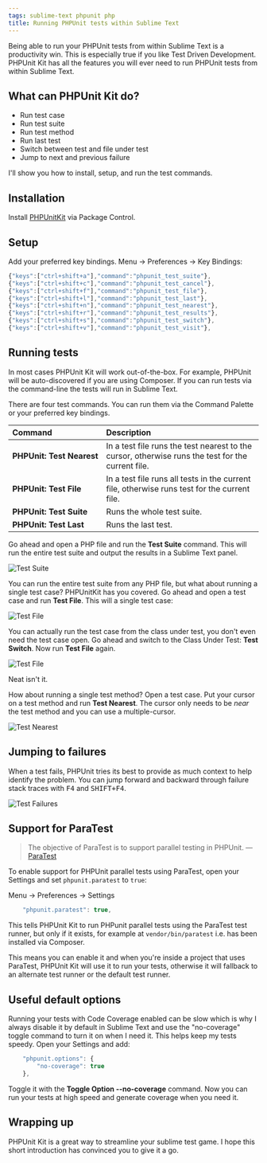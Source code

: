 ```yaml
---
tags: sublime-text phpunit php
title: Running PHPUnit tests within Sublime Text
---
```


Being able to run your PHPUnit tests from within Sublime Text is a productivity win. This is especially true if you like Test Driven Development. PHPUnit Kit has all the features you will ever need to run PHPUnit tests from within Sublime Text.

## What can PHPUnit Kit do?

* Run test case
* Run test suite
* Run test method
* Run last test
* Switch between test and file under test
* Jump to next and previous failure

I'll show you how to install, setup, and run the test commands.

## Installation

Install [PHPUnitKit](https://packagecontrol.io/packages/PHPUnitKit) via Package Control.

## Setup

Add your preferred key bindings. Menu → Preferences → Key Bindings:

```js
{"keys":["ctrl+shift+a"],"command":"phpunit_test_suite"},
{"keys":["ctrl+shift+c"],"command":"phpunit_test_cancel"},
{"keys":["ctrl+shift+f"],"command":"phpunit_test_file"},
{"keys":["ctrl+shift+l"],"command":"phpunit_test_last"},
{"keys":["ctrl+shift+n"],"command":"phpunit_test_nearest"},
{"keys":["ctrl+shift+r"],"command":"phpunit_test_results"},
{"keys":["ctrl+shift+s"],"command":"phpunit_test_switch"},
{"keys":["ctrl+shift+v"],"command":"phpunit_test_visit"},
```

## Running tests

In most cases PHPUnit Kit will work out-of-the-box. For example, PHPUnit will be auto-discovered if you are using Composer. If you can run tests via the command-line the tests will run in Sublime Text.

There are four test commands. You can run them via the Command Palette or your preferred key bindings.

Command                 | Description
:---------------------- | :----------
**PHPUnit:&nbsp;Test&nbsp;Nearest**   | In a test file runs the test nearest to the cursor, otherwise runs the test for the current file.
**PHPUnit:&nbsp;Test&nbsp;File**      | In a test file runs all tests in the current file, otherwise runs test for the current file.
**PHPUnit:&nbsp;Test&nbsp;Suite**     | Runs the whole test suite.
**PHPUnit:&nbsp;Test&nbsp;Last**      | Runs the last test.

Go ahead and open a PHP file and run the **Test Suite** command. This will run the entire test suite and output the results in a Sublime Text panel.

![Test Suite](/assets/2023-05-05-test-suite.webp)

You can run the entire test suite from any PHP file, but what about running a single test case? PHPUnitKit has you covered. Go ahead and open a test case and run **Test File**. This will a single test case:

![Test File](/assets/2023-05-05-test-file.webp)

You can actually run the test case from the class under test, you don't even need the test case open. Go ahead and switch to the Class Under Test: **Test Switch**. Now run **Test File** again.

![Test File](/assets/2023-05-05-test-file-again.webp)

Neat isn't it.

How about running a single test method? Open a test case. Put your cursor on a test method and run **Test Nearest**. The cursor only needs to be *near* the test method and you can use a multiple-cursor.

![Test Nearest](/assets/2023-05-05-test-nearest.webp)

## Jumping to failures

When a test fails, PHPUnit tries its best to provide as much context to help identify the problem. You can jump forward and backward through failure stack traces with <kbd>F4</kbd> and <kbd>SHIFT+F4</kbd>.

![Test Failures](/assets/2023-05-05-test-failures.webp)

## Support for ParaTest

> The objective of ParaTest is to support parallel testing in PHPUnit.
> &mdash; [ParaTest](https://github.com/paratestphp/paratest)

To enable support for PHPUnit parallel tests using ParaTest, open your Settings and set `phpunit.paratest` to `true`:

Menu → Preferences → Settings

```js
    "phpunit.paratest": true,
```

This tells PHPUnit Kit to run PHPunit parallel tests using the ParaTest test runner, but only if it exists, for example at `vendor/bin/paratest` i.e. has been installed via Composer.

This means you can enable it and when you're inside a project that uses ParaTest, PHPUnit Kit will use it to run your tests, otherwise it will fallback to an alternate test runner or the default test runner.

## Useful default options

Running your tests with Code Coverage enabled can be slow which is why I always disable it by default in Sublime Text and use the "no-coverage" toggle command to turn it on when I need it. This helps keep my tests speedy. Open your Settings and add:

```js
    "phpunit.options": {
        "no-coverage": true
    },
```

Toggle it with the **Toggle Option --no-coverage** command. Now you can run your tests at high speed and generate coverage when you need it.

## Wrapping up

PHPUnit Kit is a great way to streamline your sublime test game. I hope this short introduction has convinced you to give it a go.
